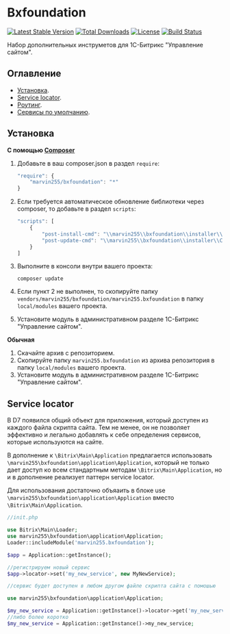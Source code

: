 # Bxfoundation

[![Latest Stable Version](https://poser.pugx.org/marvin255/bxfoundation/v/stable.png)](https://packagist.org/packages/marvin255/bxfoundation)
[![Total Downloads](https://poser.pugx.org/marvin255/bxfoundation/downloads.png)](https://packagist.org/packages/marvin255/bxfoundation)
[![License](https://poser.pugx.org/marvin255/bxfoundation/license.svg)](https://packagist.org/packages/marvin255/bxfoundation)
[![Build Status](https://travis-ci.org/marvin255/bxfoundation.svg?branch=master)](https://travis-ci.org/marvin255/bxfoundation)

Набор дополнительных инструметов для 1С-Битрикс "Управление сайтом".



## Оглавление

* [Установка](#Установка).
* [Service locator](#Service-locator).
* [Роутинг](#Роутинг).
* [Сервисы по умолчанию](#Сервисы-по-умолчанию).



## Установка

**С помощью [Composer](https://getcomposer.org/doc/00-intro.md)**

1. Добавьте в ваш composer.json в раздел `require`:

    ```javascript
    "require": {
        "marvin255/bxfoundation": "*"
    }
    ```

2. Если требуется автоматическое обновление библиотеки через composer, то добавьте в раздел `scripts`:

    ```javascript
    "scripts": [
        {
            "post-install-cmd": "\\marvin255\\bxfoundation\\installer\\Composer::injectModule",
            "post-update-cmd": "\\marvin255\\bxfoundation\\installer\\Composer::injectModule",
        }
    ]
    ```

3. Выполните в консоли внутри вашего проекта:

    ```
    composer update
    ```

4. Если пункт 2 не выполнен, то скопируйте папку `vendors/marvin255/bxfoundation/marvin255.bxfoundation` в папку `local/modules` вашего проекта.

5. Установите модуль в административном разделе 1С-Битрикс "Управление сайтом".

**Обычная**

1. Скачайте архив с репозиторием.
2. Скопируйте папку `marvin255.bxfoundation` из архива репозитория в папку `local/modules` вашего проекта.
3. Установите модуль в административном разделе 1С-Битрикс "Управление сайтом".



## Service locator

В D7 появился общий объект для приложения, который доступен из каждого файла скрипта сайта. Тем не менее, он не позволяет эффективно и легально добавлять к себе определения сервисов, которые используются на сайте.

В дополнение к `\Bitrix\Main\Application` предлагается использовать `\marvin255\bxfoundation\application\Application`, который не только дает доступ ко всем стандартным методам `\Bitrix\Main\Application`, но и в дополнение реализует паттерн service locator.

Для использования достаточно объяаить в блоке use `\marvin255\bxfoundation\application\Application` вместо `\Bitrix\Main\Application`.

```php
//init.php

use Bitrix\Main\Loader;
use marvin255\bxfoundation\application\Application;
Loader::includeModule('marvin255.bxfoundation');

$app = Application::getInstance();

//регистрируем новый сервис
$app->locator->set('my_new_service', new MyNewService);
```

```php
//сервис будет доступен в любом другом файле скрипта сайта с помошью

use marvin255\bxfoundation\application\Application;

$my_new_service = Application::getInstance()->locator->get('my_new_service');
//либо более коротко
$my_new_service = Application::getInstance()->my_new_service;
```
